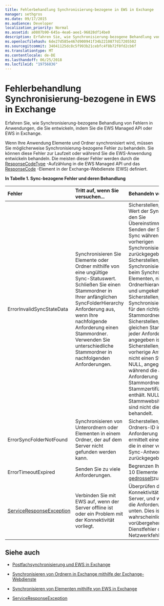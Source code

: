 ```yaml
---
title: Fehlerbehandlung Synchronisierung-bezogene in EWS in Exchange
manager: sethgros
ms.date: 09/17/2015
ms.audience: Developer
localization_priority: Normal
ms.assetid: a0807b90-645a-4ea6-aee1-96828df14be0
description: Erfahren Sie, wie Synchronisierung-bezogene Behandlung von Fehlern in Anwendungen, die Sie entwickeln, indem Sie die EWS Managed API oder EWS in Exchange.
ms.openlocfilehash: 6de27d585e467d900941f34b2210877d17205502
ms.sourcegitcommit: 34041125dc8c5f993b21cebfc4f8b72f0fd2cb6f
ms.translationtype: MT
ms.contentlocale: de-DE
ms.lasthandoff: 06/25/2018
ms.locfileid: "19756836"
---
```

# <a name="handling-synchronization-related-errors-in-ews-in-exchange"></a>Fehlerbehandlung Synchronisierung-bezogene in EWS in Exchange

Erfahren Sie, wie Synchronisierung-bezogene Behandlung von Fehlern in Anwendungen, die Sie entwickeln, indem Sie die EWS Managed API oder EWS in Exchange.
  
Wenn Ihre Anwendung Elemente und Ordner synchronisiert wird, müssen Sie möglicherweise Synchronisierung-bezogene Fehler zu behandeln. Sie können diese Fehler zur Laufzeit oder während Sie die EWS-Anwendung entwickeln behandeln. Die meisten dieser Fehler werden durch die [ResponseCodeType](http://msdn.microsoft.com/en-us/library/exchangewebservices.responsecodetype%28v=exchg.80%29.aspx) -Aufzählung in die EWS Managed API und das [ResponseCode](http://msdn.microsoft.com/en-us/library/aa580757%28v=exchg.150%29.aspx) -Element in der Exchange-Webdienste (EWS) definiert. 
  
**In Tabelle 1. Sync-bezogene Fehler und deren Behandlung**

|**Fehler**|**Tritt auf, wenn Sie versuchen...**|**Behandeln von...**|
|:-----|:-----|:-----|
|ErrorInvalidSyncStateData  <br/> | Synchronisieren Sie Elemente oder Ordner mithilfe von eine ungültige Sync-Statuswert.  <br/>  Schließen Sie einen Stammordner in Ihrer anfänglichen SyncFolderHierarchy Anforderung aus, wenn Ihre nachfolgende Anforderung einen Stammordner.  <br/>  Verwenden Sie unterschiedliche Stammordner in nachfolgenden Anforderungen.  <br/> | Sicherstellen, dass der Wert der Sync-Zustand, den Sie Übereinstimmungen Senden der Statuswert Sync während einer vorherigen Synchronisierung zurückgegeben.  <br/>  Sicherstellen, dass Sie den Synchronisierungsstatus beim Synchronisieren von Elementen, nicht für die Ordnerhierarchie senden und umgekehrt.  <br/>  Sicherstellen, dass Sie den Synchronisierungsstatus für den richtigen Stammordner senden.  <br/>  Sicherstellen, dass der gleichen Stammordner in jeder Anforderung angegeben ist.  <br/>  Sicherstellen, dass die vorherige Anforderung nicht einen Stammordner NULL, angegeben haben während die aktuelle Anforderung einen Stammordner der Stammzertifizierungsstellen enthält. NULL und die Stammwebsitesammlung sind nicht die gleiche Weise behandelt.  <br/> |
|ErrorSyncFolderNotFound  <br/> |Synchronisieren von Unterordnern oder Elementen in einem Ordner, der auf dem Server nicht gefunden werden kann.  <br/> |Sicherstellen, dass des Ordners-ID in der Anforderung angegebene ermittelt eine Ordner-ID, die in einer vorherigen Sync-Antwort vom Server zurückgegeben.  <br/> |
|ErrorTimeoutExpired  <br/> |Senden Sie zu viele Anforderungen.  <br/> |Begrenzen Ihre Batches auf 10 Elemente pro Batch von [gedrosselt](ews-throttling-in-exchange.md)zu vermeiden.  <br/> |
|[ServiceResponseException](http://msdn.microsoft.com/en-us/library/microsoft.exchange.webservices.data.serviceresponseexception%28v=exchg.80%29.aspx) <br/> |Verbinden Sie mit EWS auf, wenn der Server offline ist oder ein Problem mit der Konnektivität vorliegt.  <br/> |Überprüfen der Konnektivität mit dem Server, und wiederholen die Anforderung weiter unten. Dies ist wahrscheinlich eine vorübergehende Dienstfehler oder Netzwerkfehler.  <br/> |
   
## <a name="see-also"></a>Siehe auch


- [Postfachsynchronisierung und EWS in Exchange](mailbox-synchronization-and-ews-in-exchange.md)
    
- [Synchronisieren von Ordnern in Exchange mithilfe der Exchange-Webdienste](how-to-synchronize-folders-by-using-ews-in-exchange.md)
    
- [Synchronisieren von Elementen mithilfe von EWS in Exchange](how-to-synchronize-items-by-using-ews-in-exchange.md)
    
- [ServiceResponseException](http://msdn.microsoft.com/en-us/library/microsoft.exchange.webservices.data.serviceresponseexception%28v=exchg.80%29.aspx)
    

